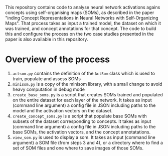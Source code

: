 
This repository contains code to analyse neural network activations agains concepts using self-organising maps (SOMs), as described in the paper "inding Concept Representations
in Neural Networks with Self-Organizing Maps". That process takes as input a trained model, the dataset on which it was trained, and concept annotations for that concept.
The code to build this and configure the process on the two case studies presented in the paper is also available in this repository.

# Overview of the process

 1. `actsom.py` contains the definition of the `ActSom` class which is used to train, populate and assess SOMs
 2. `minisom.py` is a copy of the minisom library, with a small change to avoid heavy computation in debug mode
 3. `create_base_soms.py` is a script that creates SOMs trained and populated on the entire dataset for each layer of the network. It takes as input (command line argument) a config file in JSON including paths to the model and the activation vectors on the dataset.
 4. `create_concept_soms.py` is a script that populate base SOMs with subsets of the dataset corresponding to concepts. It takes as input (command line argument) a config file in JSON including paths to the base SOMs, the activation vectors, and the concept annotatations.
 5. `view_som.py` is used to display a som. It takes as input (command line argument) a SOM file (from steps 3 and 4), or a directory where to find a set of SOM files and one where to save images of those SOMs.

